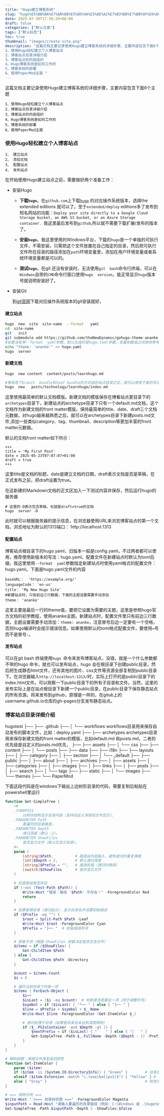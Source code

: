 ```yaml
---
title: "Hugo建立博客系统"
slug: "hugo%E5%BB%BA%E7%AB%8B%E5%8D%9A%E5%AE%A2%E7%B3%BB%E7%BB%9F%E6%8C%87%E5%8D%97"
date: 2025-07-30T17:50:29+08:00
draft: false
categories: ["默认分类"]
tags: ["默认标签"]
toc: true
thumbnail: "images/create-site.png"
description: "这篇文档主要记录使用Hugo建立博客系统的详细步骤，主要内容包含下面6个主题。
1、使用Hugo轻松建立个人博客站点
2、博客站点目录详细介绍
3、博客站点的内容组织
4、Hugo博客系统是如何工作的
5、博客系统的部署
6、使用PaperMod主题 "
---
```


这篇文档主要记录使用Hugo建立博客系统的详细步骤，主要内容包含下面6个主题
```
1、使用Hugo轻松建立个人博客站点
2、博客站点目录详细介绍
3、博客站点的内容组织
4、Hugo博客系统是如何工作的
5、博客系统的部署
6、使用PaperMod主题
```

### 使用Hugo轻松建立个人博客站点

```
1、 建立站点
2、 添加文档 
3、 配置站点 
4、 发布站点 
```

在开始使用Hugo建立站点之前，需要做好两个准备工作：

* 安装Hugo 

  * **下载`hugo`**。在`github.com`上下载[`hugo`](https://github.com/gohugoio/hugo/releases/latest) 的对应操作系统版本，选择the extended  editions 就可以了。至于`extended/deploy`   editions多了发布到知名网站的功能：`Deploy your site directly to a Google Cloud Storage bucket, an AWS S3 bucket, or an Azure Storage container. `我这里最后发布到`github`,所以就不需要下载扩展/发布的版本了。
  * **安装`hugo`**。我这里使用的Windows平台，下载的`hugo`是一个单独的可执行文件，不需安装，只需把这个文件放置在自己指定的目录，然后把可执行文件所在目录的路径添加在`path`环境变量里，添加在用户环境变量或者系统环境变量都是可以的。

  * **测试`hugo`**。在git 还没有安装时，无法使用`git  bash`命令行终端，可以在`Windwos`自带的`CMD`命令行窗口使用`hugo  version`，能正常显示`hugo`版本号就说明安装好了。  

* 安装Git 

    到[git官网](https://git-scm.com/book/en/v2/Getting-Started-Installing-Git)下载对应操作系统版本的git安装就好。

####  建立站点

```bash
hugo  new  site  site-name  --format   yaml
cd  site-name   
git   init
git submodule add https://github.com/theNewDynamic/gohugo-theme-ananke.git themes/ananke
#如果没有带--format  yaml参数，默认生成的是hugo.toml参数，变量和数值之间使用等号`=`，而不是冒号`:`
echo "theme: 'ananke'" >> hugo.yaml
hugo  server
```

#### 新建文档

```bash
hugo  new content  content/posts/learnhugo.md

#等采用了branch  bundle和leaf bundle的方式组织站点目录之后，就可以使用下面的写法新建文档
hugo  new   posts/technology/learnhugo/index.md
```

这里使用最简单的默认文档模版。新建文档的模版保存在博看站点更目录下的`archetypes`目录下，新建站点的archetype目录下只有一个default.md文档，这个文档作为新建文档的front matter模版，保持最简单的title、date、draft三个文档元数据，对hugo越来越熟悉之后，就可以在archetypes目录下新建posts.md文件,添加一些类似category、tag、thumbnail、description等更加丰富的front matter元数据。

默认的文档front  matter如下所示：

```
+++
title = 'My First Post'
date = 2025-05-23T07:07:07+01:00
draft = true
+++
```

这里title是文档的标题，date是建立文档的日期，draft表示文档是否是草稿，在正式发布之前，把draft设置为true。

在这新建的Markdown文档的正文区加入一下测试内容并保存，然后运行hugo的服务器

```
# 这里的-D表示包含草稿，也就是draft=true的文档 
hugo  server -D 

```

此时就可以根据服务器的提示信息，在浏览器使用URL来浏览博客站点的第一个文档，浏览地址为默认的1313端口：`http://localhost:1313

#### 配置站点

博客站点根目录下的hugo.yaml，旧版本一般是config.yaml，不过两者都可以使用，推荐使用新版本的写法：hugo.yaml。配置文件在新建站点时默认为toml后缀，我这里使用`--format  yaml`参数指定新建站点时使用yaml格式的配置文件：hugo.yaml。下面是hugo.yaml文件的内容

```
baseURL：  'https://example.org/'
languageCode： 'en-us'
title： 'My New Hugo Site'
#新建站点时，只有前边三行数据，下面的主题设置需要手动添加
theme： 'ananke'
```

这里主要是最后一行的theme值，要把它设置为需要的主题，这里是参照hugo官方文档的初学教程，使用ananke主题。新建站点时，配置文件里只有前边三行数据，主题设置需要手动添加：`theme: ananke`，注意冒号后边一定要有一个空格，否则hugo编译时会提示错误信息。如果使用默认的toml格式配置文件，要使用`=`号而不是冒号`:`。

#### 发布站点

可以在git bash 终端使用`hugo `命令来发布博客站点，没错，就是一个什么参数都不带的hugo 命令，就也可以发布站点，hugo 会在根目录下创建public目录，然后把生成静态html文件，还有其他的图片、css文件等资源全部复制到public目录下。在浏览器输入`http://localhost:1313/`时，实际上打开的是public目录下的index.html文件。可以观察一下public目录下的所有子目录和文件。当然，这里的发布实际上是在站点根目录下新建一个public目录，在public目录下保存静态站点的所有资源。将来发布到github，原理是一样的，在gitub上的username.github.io仓库的gh-pages分支发布静态站点。

### 博客站点目录详细介绍

hugotest
├── ├── .github
├── │   └── workflows   workflows目录用来保存自动发布的脚本文件，比如：deploy.yaml
├── ├── archetypes     archetypes目录用来保存新建文档的front  matter的模版，比如default.md 和posts.md，二者的优先级是自定义的posts.md优先，
├── ├── assets
├── │   └── css
├── ├── content
├── │   └── posts
├── ├── data
├── ├── i18n
├── ├── layouts
├── │   ├── category
├── │   ├── section
├── │   └── _default
├── ├── public
├── │   ├── about
├── │   ├── archives
├── │   ├── assets
├── │   ├── categories
├── │   ├── images
├── │   ├── links
├── │   ├── posts
├── │   ├── search
├── │   └── tags
├── ├── static
├── │   └── images
├── └── themes
├──     └── PaperMod

下面这段代码是在windows下输出上边树形目录的代码，需要复制后粘贴在powershell里运行
```powershell
function Get-SimpleTree {
    <#
    .SYNOPSIS
        以树状结构显示目录内容（支持自定义深度和文件显示）。
    .PARAMETER Path
        要遍历的目录路径。
    .PARAMETER Depth
        递归深度（默认：2）。
    .PARAMETER ShowFiles
        是否显示文件（默认仅显示目录）。
    #>
    param (
        [string]$Path,          # 路径由外部输入，避免递归时重复弹窗
        [int]$Depth = 2,        # 默认递归深度
        [string]$Prefix = "",   # 缩进前缀（递归时使用）
        [switch]$ShowFiles      # 是否显示文件
    )

    # 检查路径是否存在
    if (-not (Test-Path $Path)) {
        Write-Host "错误：路径 '$Path' 不存在！" -ForegroundColor Red
        return
    }

    # 如果是根目录（递归起点），显示目录名并设置初始缩进
    if ($Prefix -eq "") {
        $root = Split-Path $Path -Leaf
        Write-Host $root -ForegroundColor Cyan
        $Prefix = "├── "  # 初始缩进符号
    }

    # 获取子项（根据 ShowFiles 参数决定是否包含文件）
    $items = if ($ShowFiles) { 
        Get-ChildItem $Path 
    } else { 
        Get-ChildItem $Path -Directory 
    }

    $count = $items.Count
    $i = 0

    # 遍历当前目录下的每一项
    $items | ForEach-Object {
        $i++
        $isLast = ($i -eq $count)  # 判断是否是最后一项（用于调整符号）
        $symbol = if ($isLast) { "└── " } else { "├── " }
        $line = $Prefix + $symbol + $_.Name
        Write-Host $line -ForegroundColor (Get-ItemColor $_)

        # 递归处理子目录（如果是目录且未达到深度限制）
        if ($_.PSIsContainer -and $Depth -gt 1) {
            $nextPrefix = if ($isLast) { "    " } else { "│   " }
            Get-SimpleTree -Path $_.FullName -Depth ($Depth - 1) -Prefix ($Prefix + $nextPrefix) -ShowFiles:$ShowFiles
        }
    }
}

# 辅助函数：根据文件类型返回颜色
function Get-ItemColor {
    param ($item)
    if ($item -is [System.IO.DirectoryInfo]) { "Green" }        # 目录显示绿色
    elseif ($item.Extension -match "\.(exe|bat|ps1)$") { "Yellow" } # 可执行文件显示黄色
    else { "Gray" }                                             # 其他文件显示灰色
}

# === 调用示例 ===
Write-Host "`n=== 目录树状图 ===" -ForegroundColor Magenta
$inputPath = Read-Host "请输入要遍历的目录路径（例如：C:\Windows 或 .\hugotest）"
Get-SimpleTree -Path $inputPath -Depth 2 -ShowFiles:$false
```

